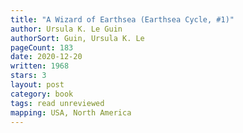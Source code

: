 ```yaml
---
title: "A Wizard of Earthsea (Earthsea Cycle, #1)"
author: Ursula K. Le Guin
authorSort: Guin, Ursula K. Le
pageCount: 183
date: 2020-12-20
written: 1968
stars: 3
layout: post
category: book
tags: read unreviewed
mapping: USA, North America
---
```

